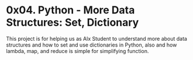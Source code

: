 # 0x04. Python - More Data Structures: Set, Dictionary

This project is for helping us as Alx Student to understand more about data structures and how to set and use dictionaries in Python, also and how lambda, map, and reduce is simple for simplifying function.
